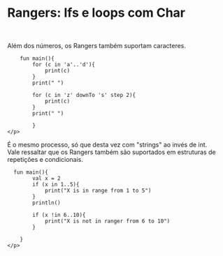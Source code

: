 <!DOCTYPE html>
<html lang="pt-br">
<head>
    <meta charset="UTF-8">
    <meta http-equiv="X-UA-Compatible" content="IE=edge">
    <meta name="viewport" content="width=device-width, initial-scale=1.0">
    <title>Document</title>
</head>
<body>
    <h1>Rangers: Ifs e loops com Char</h1><br>
    <p>Além dos números, os Rangers também suportam caracteres.</p>
    <p>

        fun main(){
            for (c in 'a'..'d'){
                print(c)
            }
            print(" ")
            
            for (c in 'z' downTo 's' step 2){
                print(c)
            }
            print(" ")
            
            }
    </p>
<p>É o mesmo processo, só que desta vez com "strings" ao invés de int.<br>Vale ressaltar que os Rangers também são suportados em estruturas de repetições e condicionais. </p>
    <p>
         
      fun main(){
            val x = 2
            if (x in 1..5){
                print("X is in range from 1 to 5")
            }
            println()
            
            if (x !in 6..10){
                print("X is not in ranger from 6 to 10")
            }
            
        }  
    </p>

</body>
</html>